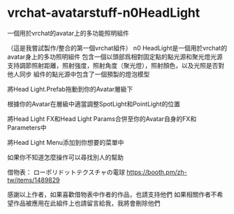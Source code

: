 # vrchat-avatarstuff-n0HeadLight
一個用於vrchat的avatar上的多功能照明組件


（這是我嘗試製作/整合的第一個vrchat組件）
n0 HeadLight是一個用於vrchat的avatar身上的多功照明組件
包含一個以頭部爲相對固定點的點光源和聚光燈光源
支持調節照射距離，照射強度，照射角度（聚光燈），照射顏色，以及光照是否對他人同步
組件的點光源中包含了一個預製的燈泡模型


將Head Light.Prefab拖動到你的Avatar層級下

根據你的Avatar在層級中適當調整SpotLight和PointLight的位置

將Head Light FX和Head Light Params合併至你的Avatar自身的FX和Parameters中

將Head Light Menu添加到你想要的菜單中

如果你不知道怎麼操作可以尋找別人的幫助


借物表：
ローポリドットテクスチャの電球
https://booth.pm/zh-tw/items/1489829

感謝以上作者，如果喜歡借物表中作者的作品，也請支持他們
如果相關作者不希望作品被應用在此組件上也請留言給我，我將會刪除他們


